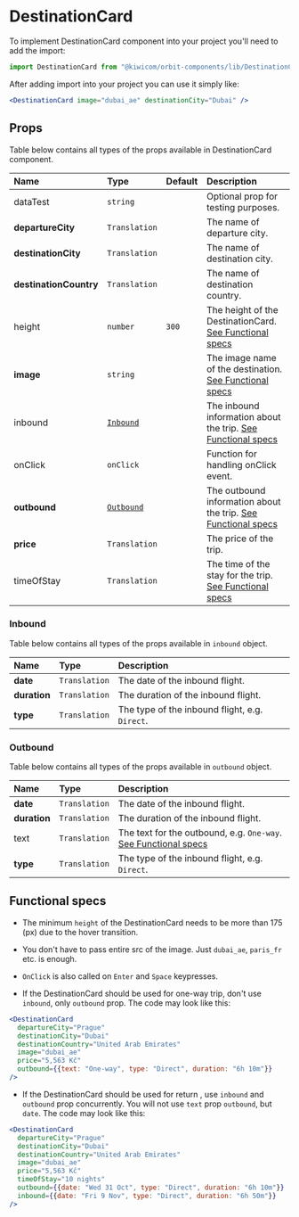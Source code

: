 # DestinationCard
To implement DestinationCard component into your project you'll need to add the import:
```jsx
import DestinationCard from "@kiwicom/orbit-components/lib/DestinationCard";
```
After adding import into your project you can use it simply like:
```jsx
<DestinationCard image="dubai_ae" destinationCity="Dubai" />
```
## Props
Table below contains all types of the props available in DestinationCard component.

| Name                    | Type                             | Default          | Description                      |
| :---------------------- | :------------------------------- | :--------------- | :------------------------------- |
| dataTest                | `string`                         |                  | Optional prop for testing purposes.
| **departureCity**       | `Translation`                    |                  | The name of departure city.
| **destinationCity**     | `Translation`                    |                  | The name of destination city.
| **destinationCountry**  | `Translation`                    |                  | The name of destination country.
| height                  | `number`                         | `300`            | The height of the DestinationCard. [See Functional specs](#functional-specs)
| **image**               | `string`                         |                  | The image name of the destination. [See Functional specs](#functional-specs)
| inbound                 | [`Inbound`](#inbound)            |                  | The inbound information about the trip. [See Functional specs](#functional-specs)
| onClick                 | `onClick`                        |                  | Function for handling onClick event.
| **outbound**            | [`Outbound`](#outbound)          |                  | The outbound information about the trip. [See Functional specs](#functional-specs)
| **price**               | `Translation`                    |                  | The price of the trip.
| timeOfStay              | `Translation`                    |                  | The time of the stay for the trip. [See Functional specs](#functional-specs)

### Inbound
Table below contains all types of the props available in `inbound` object.

| Name          | Type             | Description                      |
| :------------ | :--------------- | :------------------------------- |
| **date**      | `Translation`         | The date of the inbound flight.
| **duration**  | `Translation`         | The duration of the inbound flight.
| **type**      | `Translation`         | The type of the inbound flight, e.g. `Direct`.

### Outbound
Table below contains all types of the props available in `outbound` object.

| Name          | Type             | Description                      |
| :------------ | :--------------- | :------------------------------- |
| **date**      | `Translation`         | The date of the inbound flight.
| **duration**  | `Translation`         | The duration of the inbound flight.
| text          | `Translation`         | The text for the outbound, e.g. `One-way`. [See Functional specs](#functional-specs)
| **type**      | `Translation`         | The type of the inbound flight, e.g. `Direct`.


## Functional specs
* The minimum `height` of the DestinationCard needs to be more than 175 (px) due to the hover transition.

* You don't have to pass entire src of the image. Just `dubai_ae`, `paris_fr` etc. is enough.

* `OnClick` is also called on `Enter` and `Space` keypresses.

* If the DestinationCard should be used for one-way trip, don't use `inbound`, only `outbound` prop. The code may look like this:
```jsx
<DestinationCard
  departureCity="Prague"
  destinationCity="Dubai"
  destinationCountry="United Arab Emirates"
  image="dubai_ae"
  price="5,563 Kč"
  outbound={{text: "One-way", type: "Direct", duration: "6h 10m"}}
/>
```

* If the DestinationCard should be used for return , use `inbound` and `outbound` prop concurrently. You will not use `text` prop `outbound`, but `date`. The code may look like this:
```jsx
<DestinationCard
  departureCity="Prague"
  destinationCity="Dubai"
  destinationCountry="United Arab Emirates"
  image="dubai_ae"
  price="5,563 Kč"
  timeOfStay="10 nights"
  outbound={{date: "Wed 31 Oct", type: "Direct", duration: "6h 10m"}}
  inbound={{date: "Fri 9 Nov", type: "Direct", duration: "6h 50m"}}
/>
```
